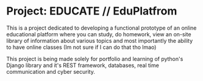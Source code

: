 # Project: EDUCATE // EduPlatfrom

This is a project dedicated to developing a functional prototype of an online educational platform where you can study, do homework, view an on-site library of information about various topics and most importantly the ability to have online classes (Im not sure if I can do that tho lmao)

This project is being made solely for portfolio and learning of python's Django library and it's REST framework, databases, real time communication and cyber security.